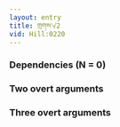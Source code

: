 ```yaml
---
layout: entry
title: གྲགས་√2
vid: Hill:0220
---
```

### Dependencies (N = 0)


### Two overt arguments


### Three overt arguments
